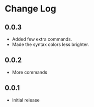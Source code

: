 # Change Log

## 0.0.3

- Added few extra commands.
- Made the syntax colors less brighter.

## 0.0.2

- More commands

## 0.0.1

- Initial release